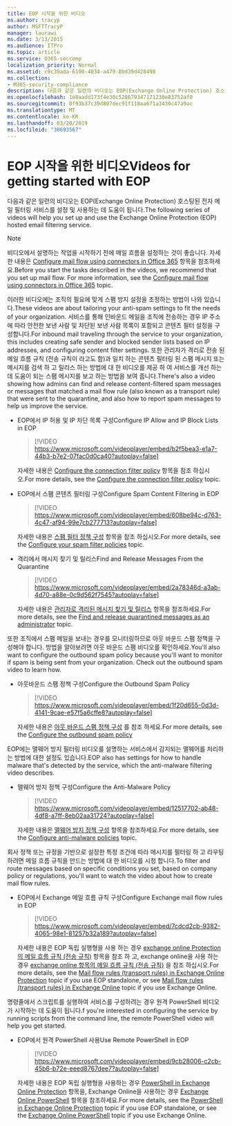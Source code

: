 ```yaml
---
title: EOP 시작을 위한 비디오
ms.author: tracyp
author: MSFTTracyP
manager: laurawi
ms.date: 3/13/2015
ms.audience: ITPro
ms.topic: article
ms.service: O365-seccomp
localization_priority: Normal
ms.assetid: c9c39ada-6100-4034-a479-8bd39d428498
ms.collection:
- M365-security-compliance
description: 다음과 같은 일련의 비디오는 EOP(Exchange Online Protection) 호스팅된 전자 메일 필터링 서비스를 설정 및 사용하는 데 도움이 됩니다.
ms.openlocfilehash: 1e8aadd173f4e30c528679347171230e83752af0
ms.sourcegitcommit: 0f93b37c39d807dec91f118aa671a3430c47a9ac
ms.translationtype: MT
ms.contentlocale: ko-KR
ms.lasthandoff: 03/20/2019
ms.locfileid: "30693567"
---
```

# <a name="videos-for-getting-started-with-eop"></a><span data-ttu-id="b1739-103">EOP 시작을 위한 비디오</span><span class="sxs-lookup"><span data-stu-id="b1739-103">Videos for getting started with EOP</span></span>

<span data-ttu-id="b1739-104">다음과 같은 일련의 비디오는 EOP(Exchange Online Protection) 호스팅된 전자 메일 필터링 서비스를 설정 및 사용하는 데 도움이 됩니다.</span><span class="sxs-lookup"><span data-stu-id="b1739-104">The following series of videos will help you set up and use the Exchange Online Protection (EOP) hosted email filtering service.</span></span>
  
> [!NOTE]
> <span data-ttu-id="b1739-p101">비디오에서 설명하는 작업을 시작하기 전에 메일 흐름을 설정하는 것이 좋습니다. 자세한 내용은 [Configure mail flow using connectors in Office 365](http://technet.microsoft.com/library/854b5a50-4462-4836-a092-37e208d29624.aspx) 항목을 참조하세요.</span><span class="sxs-lookup"><span data-stu-id="b1739-p101">Before you start the tasks described in the videos, we recommend that you set up mail flow. For more information, see the [Configure mail flow using connectors in Office 365](http://technet.microsoft.com/library/854b5a50-4462-4836-a092-37e208d29624.aspx) topic.</span></span> 
  
<span data-ttu-id="b1739-107">이러한 비디오에는 조직의 필요에 맞게 스팸 방지 설정을 조정하는 방법이 나와 있습니다.</span><span class="sxs-lookup"><span data-stu-id="b1739-107">These videos are about tailoring your anti-spam settings to fit the needs of your organization.</span></span> <span data-ttu-id="b1739-108">서비스를 통해 인바운드 메일을 조직에 전송하는 경우 IP 주소에 따라 안전한 보낸 사람 및 차단된 보낸 사람 목록이 포함되고 콘텐츠 필터 설정을 구성합니다.</span><span class="sxs-lookup"><span data-stu-id="b1739-108">For inbound mail traveling through the service to your organization, this includes creating safe sender and blocked sender lists based on IP addresses, and configuring content filter settings.</span></span> <span data-ttu-id="b1739-109">또한 관리자가 격리로 전송 된 메일 흐름 규칙 (전송 규칙이 라고도 함)과 일치 하는 콘텐츠 필터링 된 스팸 메시지 또는 메시지를 검색 하 고 릴리스 하는 방법에 대 한 비디오를 제공 하 여 서비스를 개선 하는 데 도움이 되는 스팸 메시지를 보고 하는 방법을 보여 줍니다.</span><span class="sxs-lookup"><span data-stu-id="b1739-109">There's also a video showing how admins can find and release content-filtered spam messages or messages that matched a mail flow rule (also known as a transport rule) that were sent to the quarantine, and also how to report spam messages to help us improve the service.</span></span>
  
- <span data-ttu-id="b1739-110">EOP에서 IP 허용 및 IP 차단 목록 구성</span><span class="sxs-lookup"><span data-stu-id="b1739-110">Configure IP Allow and IP Block Lists in EOP</span></span>
    > [!VIDEO https://www.microsoft.com/videoplayer/embed/b2f5bea3-e1a7-44b3-b7e2-07fac0d0ca40?autoplay=false]
  
    <span data-ttu-id="b1739-111">자세한 내용은 [Configure the connection filter policy](../configure-the-connection-filter-policy.md) 항목을 참조 하십시오.</span><span class="sxs-lookup"><span data-stu-id="b1739-111">For more details, see the [Configure the connection filter policy](../configure-the-connection-filter-policy.md) topic.</span></span> 
    
- <span data-ttu-id="b1739-112">EOP에서 스팸 콘텐츠 필터링 구성</span><span class="sxs-lookup"><span data-stu-id="b1739-112">Configure Spam Content Filtering in EOP</span></span>
    > [!VIDEO https://www.microsoft.com/videoplayer/embed/608be94c-d763-4c47-af94-99e7cb277713?autoplay=false]
  
    <span data-ttu-id="b1739-113">자세한 내용은 [스팸 필터 정책 구성](../configure-your-spam-filter-policies.md) 항목을 참조 하십시오.</span><span class="sxs-lookup"><span data-stu-id="b1739-113">For more details, see the [Configure your spam filter policies](../configure-your-spam-filter-policies.md) topic.</span></span> 
    
- <span data-ttu-id="b1739-114">격리에서 메시지 찾기 및 릴리스</span><span class="sxs-lookup"><span data-stu-id="b1739-114">Find and Release Messages From the Quarantine</span></span>
    > [!VIDEO https://www.microsoft.com/videoplayer/embed/2a78346d-a3ab-4d70-a88e-0c9d562f7545?autoplay=false]
  
    <span data-ttu-id="b1739-115">자세한 내용은 [관리자로 격리된 메시지 찾기 및 릴리스](../find-and-release-quarantined-messages-as-an-administrator.md) 항목을 참조하세요.</span><span class="sxs-lookup"><span data-stu-id="b1739-115">For more details, see the [Find and release quarantined messages as an administrator](../find-and-release-quarantined-messages-as-an-administrator.md) topic.</span></span> 
    
<span data-ttu-id="b1739-p103">또한 조직에서 스팸 메일을 보내는 경우를 모니터링하므로 아웃 바운드 스팸 정책을 구성해야 합니다. 방법을 알아보려면 아웃 바운드 스팸 비디오를 확인하세요.</span><span class="sxs-lookup"><span data-stu-id="b1739-p103">You'll also want to configure the outbound spam policy because you'll want to monitor if spam is being sent from your organization. Check out the outbound spam video to learn how.</span></span>
  
- <span data-ttu-id="b1739-118">아웃바운드 스팸 정책 구성</span><span class="sxs-lookup"><span data-stu-id="b1739-118">Configure the Outbound Spam Policy</span></span>
    > [!VIDEO https://www.microsoft.com/videoplayer/embed/1f20d655-0d3d-4141-9cae-e57f5a6cffe8?autoplay=false]
  
    <span data-ttu-id="b1739-119">자세한 내용은 [아웃 바운드 스팸 정책 구성](../configure-the-outbound-spam-policy.md) 를 참조 하세요.</span><span class="sxs-lookup"><span data-stu-id="b1739-119">For more details, see the [Configure the outbound spam policy](../configure-the-outbound-spam-policy.md)</span></span>
    
<span data-ttu-id="b1739-120">EOP에는 맬웨어 방지 필터링 비디오를 설명하는 서비스에서 감지되는 맬웨어를 처리하는 방법에 대한 설정도 있습니다.</span><span class="sxs-lookup"><span data-stu-id="b1739-120">EOP also has settings for how to handle malware that's detected by the service, which the anti-malware filtering video describes.</span></span>
  
- <span data-ttu-id="b1739-121">맬웨어 방지 정책 구성</span><span class="sxs-lookup"><span data-stu-id="b1739-121">Configure the Anti-Malware Policy</span></span>
    > [!VIDEO https://www.microsoft.com/videoplayer/embed/12517702-ab48-4df8-a7ff-8eb02aa31724?autoplay=false]
  
    <span data-ttu-id="b1739-122">자세한 내용은 [맬웨어 방지 정책 구성](../configure-anti-malware-policies.md) 항목을 참조하세요.</span><span class="sxs-lookup"><span data-stu-id="b1739-122">For more details, see the [Configure anti-malware policies](../configure-anti-malware-policies.md) topic.</span></span> 
    
<span data-ttu-id="b1739-123">회사 정책 또는 규정을 기반으로 설정한 특정 조건에 따라 메시지를 필터링 하 고 라우팅하려면 메일 흐름 규칙을 만드는 방법에 대 한 비디오를 시청 합니다.</span><span class="sxs-lookup"><span data-stu-id="b1739-123">To filter and route messages based on specific conditions you set, based on company policy or regulations, you'll want to watch the video about how to create mail flow rules.</span></span>
  
- <span data-ttu-id="b1739-124">EOP에서 Exchange 메일 흐름 규칙 구성</span><span class="sxs-lookup"><span data-stu-id="b1739-124">Configure Exchange mail flow rules in EOP</span></span>
    > [!VIDEO https://www.microsoft.com/videoplayer/embed/7cdcd2cb-9382-4065-98e1-81257b32a189?autoplay=false]
  
    <span data-ttu-id="b1739-125">자세한 내용은 EOP 독립 실행형을 사용 하는 경우 [exchange online Protection의 메일 흐름 규칙 (전송 규칙)](mail-flow-rules-transport-rules-0.md) 항목을 참조 하 고, exchange online을 사용 하는 경우 [exchange online 항목의 메일 흐름 규칙 (전송 규칙)](http://technet.microsoft.com/library/743bd525-0ca2-426d-b76c-b4a052bc8886.aspx) 을 참조 하십시오.</span><span class="sxs-lookup"><span data-stu-id="b1739-125">For more details, see the [Mail flow rules (transport rules) in Exchange Online Protection](mail-flow-rules-transport-rules-0.md) topic if you use EOP standalone, or see [Mail flow rules (transport rules) in Exchange Online](http://technet.microsoft.com/library/743bd525-0ca2-426d-b76c-b4a052bc8886.aspx) topic if you use Exchange Online.</span></span>
    
<span data-ttu-id="b1739-126">명령줄에서 스크립트를 실행하여 서비스를 구성하려는 경우 원격 PowerShell 비디오가 시작하는 데 도움이 됩니다.</span><span class="sxs-lookup"><span data-stu-id="b1739-126">f you're interested in configuring the service by running scripts from the command line, the remote PowerShell video will help you get started.</span></span>
  
- <span data-ttu-id="b1739-127">EOP에서 원격 PowerShell 사용</span><span class="sxs-lookup"><span data-stu-id="b1739-127">Use Remote PowerShell in EOP</span></span>
    > [!VIDEO https://www.microsoft.com/videoplayer/embed/9cb28006-c2cb-45b6-b72e-eeed8767dee7?autoplay=false]
  
    <span data-ttu-id="b1739-128">자세한 내용은 EOP 독립 실행형을 사용하는 경우 [PowerShell in Exchange Online Protection](http://technet.microsoft.com/library/f7918a88-774a-405e-945b-bc2f5ee9f748.aspx) 항목을, Exchange Online을 사용하는 경우 [Exchange Online PowerShell](http://technet.microsoft.com/library/1cb603b0-2961-4afe-b879-b048fe0f64a2.aspx) 항목을 참조하세요.</span><span class="sxs-lookup"><span data-stu-id="b1739-128">For more details, see the [PowerShell in Exchange Online Protection](http://technet.microsoft.com/library/f7918a88-774a-405e-945b-bc2f5ee9f748.aspx) topic if you use EOP standalone, or see the [Exchange Online PowerShell](http://technet.microsoft.com/library/1cb603b0-2961-4afe-b879-b048fe0f64a2.aspx) topic if you use Exchange Online.</span></span> 
    

